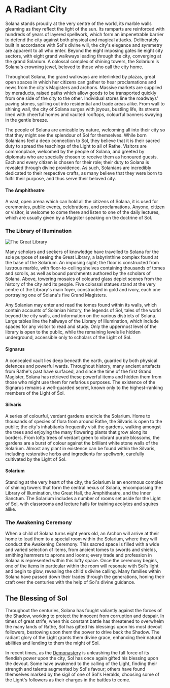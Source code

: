 # A Radiant City

Solana stands proudly at the very centre of the world, its marble walls gleaming as they reflect the light of the sun. Its ramparts are reinforced with hundreds of years of layered spellwork, which form an impenetrable barrier to defend the city against both physical and magical attacks. Deliberately built in accordance with Sol's divine will, the city's elegance and symmetry are apparent to all who enter. Beyond the eight imposing gates lie eight city sectors, with eight grand walkways leading through the city, converging at the grand Solarium. A colossal complex of shining towers, the Solarium is Solana's crowning jewel, beloved to those who call the city home.

Throughout Solana, the grand walkways are interlinked by plazas, great open spaces in which her citizens can gather to hear proclamations and news from the city's Magisters and archons. Massive markets are supplied by meraducts, raised paths which allow goods to be transported quickly from one side of the city to the other. Individual stores line the roadways' paving stones, spilling out into residential and trade areas alike. From wall to shining wall, the city of Solana surges with joyous, bustling life, its streets lined with cheerful homes and vaulted rooftops, colourful banners swaying in the gentle breeze.

The people of Solana are amicable by nature, welcoming all into their city so that they might see the splendour of Sol for themselves. While born Solanians feel a deep connection to Sol, they believe that it is their sacred duty to spread the teachings of the Light to all of Rathe. Visitors are commonplace, welcomed by the people of Solana, and greeted by diplomats who are specially chosen to receive them as honoured guests. Each and every citizen is chosen for their role; their duty to Solana is revealed through divine providence. As such, Solanians are incredibly dedicated to their respective crafts, as many believe that they were born to fulfil their purpose, and thus serve their beloved city.

#### The Amphitheatre

A vast, open arena which can hold all the citizens of Solana, it is used for ceremonies, public events, celebrations, and proclamations. Anyone, citizen or visitor, is welcome to come there and listen to one of the daily lectures, which are usually given by a Magister speaking on the doctrine of Sol.

### The Library of Illumination

![The Great Library](https://d2hl7maqck52px.cloudfront.net/world-of-rathe/solana/the-great-library.webp)

Many scholars and seekers of knowledge have travelled to Solana for the sole purpose of seeing the Great Library, a labyrinthine complex found at the base of the Solarium. An imposing sight; the floor is constructed from lustrous marble, with floor-to-ceiling shelves containing thousands of tomes and scrolls, as well as bound parchments authored by the scholars of Solana. Above, towering mosaics of coloured glass depict scenes from the history of the city and its people. Five colossal statues stand at the very centre of the Library's main foyer, constructed in gold and ivory, each one portraying one of Solana's five Grand Magisters.

Any Solanian may enter and read the tomes found within its walls, which contain accounts of Solanian history, the legends of Sol, tales of the world beyond the city walls, and information on the various districts of Solana. Large tables line the hallways of the Library of Illumination, which include spaces for any visitor to read and study. Only the uppermost level of the library is open to the public, while the remaining levels lie hidden underground, accessible only to scholars of the Light of Sol.

#### Signarus

A concealed vault lies deep beneath the earth, guarded by both physical defences and powerful wards. Throughout history, many ancient artefacts from Rathe's past have surfaced, and since the time of the first Grand Magister, Solana has retrieved these powerful items and hidden them from those who might use them for nefarious purposes. The existence of the Signarus remains a well-guarded secret, known only to the highest-ranking members of the Light of Sol.

#### Silvaris

A series of colourful, verdant gardens encircle the Solarium. Home to thousands of species of flora from around Rathe, the Silvaris is open to the public; the city's inhabitants frequently visit the gardens, walking amongst the trees and enjoying the many flowering plants that grow along its borders. From lofty trees of verdant green to vibrant purple blossoms, the gardens are a burst of colour against the brilliant white stone walls of the Solarium. Almost any plant in existence can be found within the Silvaris, including restorative herbs and ingredients for spellwork, carefully cultivated by the Light of Sol.

#### Solarium

Standing at the very heart of the city, the Solarium is an enormous complex of shining towers that form the central nexus of Solana, encompassing the Library of Illumination, the Great Hall, the Amphitheatre, and the Inner Sanctum. The Solarium includes a number of rooms set aside for the Light of Sol, with classrooms and lecture halls for training acolytes and squires alike.

### The Awakening Ceremony
When a child of Solana turns eight years old, an Archon will arrive at their home to lead them to a special room within the Solarium, where they will conduct the Awakening Ceremony. This sacred space is filled with a wide and varied selection of items, from ancient tomes to swords and shields, smithing hammers to aprons and looms; every trade and profession in Solana is represented within this lofty space. Once the ceremony begins, one of the items in particular within the room will resonate with Sol's light and begin to glow, revealing the child's divine calling. Many families within Solana have passed down their trades through the generations, honing their craft over the centuries with the help of Sol's divine guidance.

## The Blessing of Sol
Throughout the centuries, Solana has fought valiantly against the forces of the Shadow, working to protect the innocent from corruption and despair. In times of great strife, when this constant battle has threatened to overwhelm the many lands of Rathe, Sol has gifted his blessings upon his most devout followers, bestowing upon them the power to drive back the Shadow. The radiant glory of the Light grants them divine grace, enhancing their natural abilities and lending to them the might of Sol.

In recent times, as the [Demonastery](../demonastery/demonastery.md) is unleashing the full force of its fiendish power upon the city, Sol has once again gifted his blessing upon the devout. Some have awakened to the calling of the Light, finding their strength and talents augmented by Sol's favour; others have found themselves marked by the sigil of one of Sol's Heralds, choosing some of the Light's followers as their charges in the battles to come.
